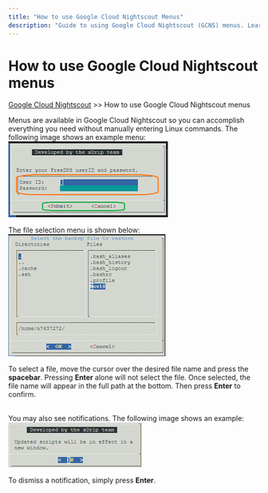 ```yaml
---
title: "How to use Google Cloud Nightscout Menus"
description: "Guide to using Google Cloud Nightscout (GCNS) menus. Learn how to navigate and configure Nightscout without Linux commands. Documentation and help included."
---
```


# How to use Google Cloud Nightscout menus
[Google Cloud Nightscout](./GoogleCloud.md) >> How to use Google Cloud Nightscout menus  
  
Menus are available in Google Cloud Nightscout so you can accomplish everything you need without manually entering Linux commands.  The following image shows an example menu:  
![](./images/Menus.png)  
  
The file selection menu is shown below:  
![](./images/FileSelectMenu.png)  
  
To select a file, move the cursor over the desired file name and press the **spacebar**.  Pressing **Enter** alone will not select the file.  Once selected, the file name will appear in the full path at the bottom.  Then press **Enter** to confirm.  
<br/>  
  
You may also see notifications. The following image shows an example:  
![](./images/NoteMenu.png)  
  
To dismiss a notification, simply press **Enter**.  
  

